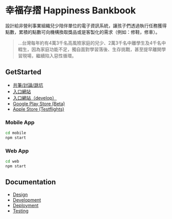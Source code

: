 # 幸福存摺 Happiness Bankbook

設計給非營利事業組織兒少陪伴單位的電子資訊系統，讓孩子們透過執行任務獲得點數，累積的點數可向機構換取獎品或是客製化的需求（例如：修鞋，修車）。

> ...台灣每年約有4萬3千名高風險家庭的兒少、2萬3千名中離學生及4千名中輟生，因為家庭功能不足，獨自面對學習落後、生存挑戰，甚至提早離開學習現場，繼續陷入惡性循環。

## GetStarted

- [共筆/討論/跳坑](https://g0v.hackmd.io/hYxXZzK0TW6S6cD2mpSWdQ)
- [入口網站](http://www.happinessbankbook.org/)
- [入口網站（develop）](https://develop.happinessbankbook.org/)
- [Google Play Store (Beta)](https://play.google.com/store/apps/details?id=cloud.goldax.piggy_bank_of_happiness&hl=zh_TW)
- [Apple Store (Testflights)](https://testflight.apple.com/join/8DJbdJnr)

### Mobile App

```bash
cd mobile
npm start
```

### Web App

```bash
cd web
npm start
```

## Documentation

- [Design](./documentation/Design.md)
- [Development](./documentation/Development.md)
- [Deployment](./documentation/Deployment.md)
- [Testing](./documentation/Testing.md)
